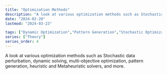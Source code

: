 ```yaml
---
title: "Optimization Methods"
description: "A look at various optimization methods such as Stochastic data perturbation, dynamic solving, multi-objective optimization, pattern generation, heuristic and Metaheuristic solvers, and more."
date: "2024-02-20"
lastmod: "2024-03-23"

tags: ["Dynamic Optimization","Pattern Generation","Stochastic Optimization","Multi-Objective Optimization","Heuristics"]
series: ["Theory"]
series_order: 4
---
```


A look at various optimization methods such as Stochastic data perturbation, dynamic solving, multi-objective optimization, pattern generation, heuristic and Metaheuristic solvers, and more.
